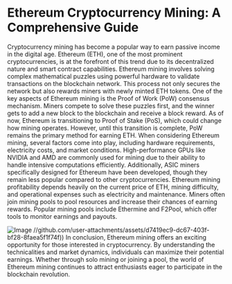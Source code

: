 # Ethereum Cryptocurrency Mining: A Comprehensive Guide
Cryptocurrency mining has become a popular way to earn passive income in the digital age. Ethereum (ETH), one of the most prominent cryptocurrencies, is at the forefront of this trend due to its decentralized nature and smart contract capabilities. Ethereum mining involves solving complex mathematical puzzles using powerful hardware to validate transactions on the blockchain network. This process not only secures the network but also rewards miners with newly minted ETH tokens.
One of the key aspects of Ethereum mining is the Proof of Work (PoW) consensus mechanism. Miners compete to solve these puzzles first, and the winner gets to add a new block to the blockchain and receive a block reward. As of now, Ethereum is transitioning to Proof of Stake (PoS), which could change how mining operates. However, until this transition is complete, PoW remains the primary method for earning ETH.
When considering Ethereum mining, several factors come into play, including hardware requirements, electricity costs, and market conditions. High-performance GPUs like NVIDIA and AMD are commonly used for mining due to their ability to handle intensive computations efficiently. Additionally, ASIC miners specifically designed for Ethereum have been developed, though they remain less popular compared to other cryptocurrencies.
Ethereum mining profitability depends heavily on the current price of ETH, mining difficulty, and operational expenses such as electricity and maintenance. Miners often join mining pools to pool resources and increase their chances of earning rewards. Popular mining pools include Ethermine and F2Pool, which offer tools to monitor earnings and payouts.

![Image](https://github.com/user-attachments/assets/4a25d116-2220-4385-b08e-f287af8fcbc4)
 //github.com/user-attachments/assets/d7419ec9-dc67-403f-bf28-8faea5f1f74f))
In conclusion, Ethereum mining offers an exciting opportunity for those interested in cryptocurrency. By understanding the technicalities and market dynamics, individuals can maximize their potential earnings. Whether through solo mining or joining a pool, the world of Ethereum mining continues to attract enthusiasts eager to participate in the blockchain revolution.
